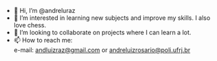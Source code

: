 - 👋 Hi, I’m @andreluraz
- 👀 I’m interested in learning new subjects and improve my skills. I also love chess.
- 💞️ I’m looking to collaborate on projects where I can learn a lot.
- 📫 How to reach me:  
e-mail: andluizraz@gmail.com or andreluizrosario@poli.ufrj.br

<!---
andreluraz/andreluraz is a ✨ special ✨ repository because its `README.md` (this file) appears on your GitHub profile.
You can click the Preview link to take a look at your changes.
--->
